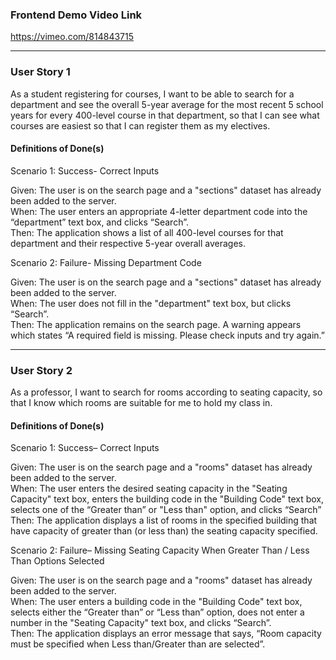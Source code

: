 ### Frontend Demo Video Link

https://vimeo.com/814843715

--------------------------------

### User Story 1
As a student registering for courses, I want to be able to search for a department and see the overall 5-year average for the most recent 5 school years for every 400-level course in that department, so that I can see what courses are easiest so that I can register them as my electives.


#### Definitions of Done(s)
Scenario 1: Success- Correct Inputs

Given: The user is on the search page and a "sections" dataset has already been added to the server.  
When: The user enters an appropriate 4-letter department code into the “department” text box, and clicks “Search”.  
Then: The application shows a list of all 400-level courses for that department and their respective 5-year overall averages.

Scenario 2: Failure- Missing Department Code

Given: The user is on the search page and a "sections" dataset has already been added to the server.  
When: The user does not fill in the "department" text box, but clicks “Search”.  
Then: The application remains on the search page. A warning appears which states “A required field is missing. Please check inputs and try again.”

-------------------------
### User Story 2
As a professor, I want to search for rooms according to seating capacity, so that I know which rooms are suitable for me to hold my class in.

#### Definitions of Done(s)
Scenario 1: Success– Correct Inputs

Given: The user is on the search page and a "rooms" dataset has already been added to the server.  
When: The user enters the desired seating capacity in the "Seating Capacity" text box, enters the building code in the "Building Code" text box, selects one of the “Greater than” or "Less than" option, and clicks “Search”  
Then: The application displays a list of rooms in the specified building that have capacity of greater than (or less than) the seating capacity specified.

Scenario 2: Failure– Missing Seating Capacity When Greater Than / Less Than Options Selected

Given: The user is on the search page and a "rooms" dataset has already been added to the server.  
When: The user enters a building code in the "Building Code" text box, selects either the “Greater than” or “Less than” option, does not enter a number in the "Seating Capacity" text box, and clicks “Search”.  
Then: The application displays an error message that says, “Room capacity must be specified when Less than/Greater than are selected”.  
